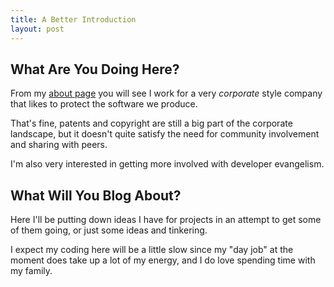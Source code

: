 ```yaml
---
title: A Better Introduction
layout: post
---
```


What Are You Doing Here?
------------------------
From my [about page] you will see I work for a very *corporate* style company 
that likes to protect the software we produce. 

That's fine, patents and copyright are still a big part of the corporate 
landscape, but it doesn't quite satisfy the need for community involvement and
sharing with peers. 

I'm also very interested in getting more involved with developer evangelism.


What Will You Blog About?
-------------------------
Here I'll be putting down ideas I have for projects in an attempt to get some of 
them going, or just some ideas and tinkering.

I expect my coding here will be a little slow since my "day job" at the moment
does take up a lot of my energy, and I do love spending time with my family.

[about page]: /About